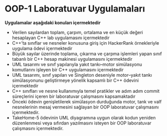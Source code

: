 # OOP-1 Laboratuvar Uygulamaları
**Uygulamalar aşağıdaki konuları içermektedir**
- Verilen sayılardan toplam, çarpım, ortalama ve en küçük değeri hesaplayan C++ lab uygulamasını içermektedir
- C++’ta sınıflar ve nesneler konusuna giriş için HackerRank örnekleriyle uygulama ödevi içermektedir
- Büyük sayılar üzerinde toplama, çıkarma ve çarpma işlemleri yapan sınıf tabanlı bir C++ hesap makinesi uygulamasını içermektedir
- UML tasarımı ve sınıf yapılarıyla yakıt tankı–motor simülasyonu komutlarını işleyen bir C++ uygulamasını içermektedir
- UML tasarımı, sınıf yapıları ve Singleton deseniyle motor–yakıt tankı simülasyonunu geliştirmeye yönelik kapsamlı bir C++ ödevini içermektedir
- C++ sınıfları ve nesne kullanımıyla temel pratikler ve adım adım commit süreçlerini içeren bir laboratuvar çalışmasını kapsamaktadır
- Önceki ödevin genişletilerek simülasyon durduğunda motor, tank ve valf nesnelerinin mesaj vermesini sağlayan bir OOP laboratuvar çalışmasını içermektedir.
- TakeHome-5 ödevinin UML diyagramına uygun olarak kodun yeniden düzenlenmesi veya sıfırdan yazılmasını isteyen bir OOP laboratuvar çalışmasını içermektedir.
